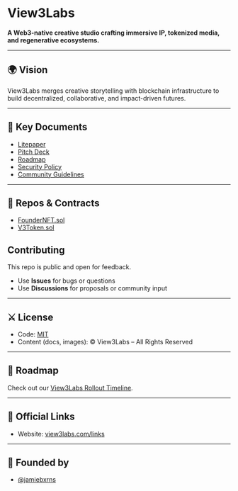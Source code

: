 # View3Labs

**A Web3-native creative studio crafting immersive IP, tokenized media, and regenerative ecosystems.**

---

## 🌍 Vision
View3Labs merges creative storytelling with blockchain infrastructure to build decentralized, collaborative, and impact-driven futures.

---

## 📖 Key Documents
- [Litepaper](./litepaper.md)
- [Pitch Deck](./docs/pitch-deck.md)
- [Roadmap](./docs/roadmap.md)
- [Security Policy](./SECURITY.md)
- [Community Guidelines](./CODE_OF_CONDUCT.md)

---

## 💠 Repos & Contracts
- [FounderNFT.sol](./contracts/FounderNFT.sol)
- [V3Token.sol](./contracts/V3Token.sol)

## Contributing

This repo is public and open for feedback.  
- Use **Issues** for bugs or questions  
- Use **Discussions** for proposals or community input  

---

## ⚔️ License

- Code: [MIT](LICENSE)  
- Content (docs, images): © View3Labs – All Rights Reserved  

---

## 📅 Roadmap
Check out our [View3Labs Rollout Timeline](ROADMAP.md).

---

## 🔗 Official Links
- Website: [view3labs.com/links](https://view3labs.com/links)  

---

## 🥷 Founded by 

- [@jamiebxrns](https://github.com/jamiebxrns)
